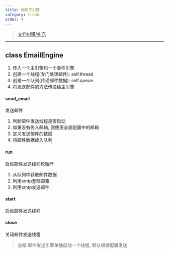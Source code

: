 ```yaml
---
title: 邮件子引擎
category: trader
order: 4
---
```


> [文档纠错/补充](https://github.com/dumengru/docs_vnpy/tree/master/docs/_docs)

---

## class EmailEngine
1. 传入一个主引擎和一个事件引擎
2. 创建一个线程(专门处理邮件): self.thread
3. 创建一个队列(传递邮件数据): self.queue
4. 将发送邮件的方法传递给主引擎

#### send_email
发送邮件
1. 判断邮件发送线程是否启动
2. 如果没有传入邮箱, 则使用全局配置中的邮箱
3. 定义发送邮件的数据
4. 将邮件数据放入队列

#### run
启动邮件发送线程死循环
1. 从队列中获取邮件数据
2. 利用smtp登陆邮箱
3. 利用smtp发送邮件

#### start
启动邮件发送线程

#### close
关闭邮件发送线程

> 总结
> 邮件发送引擎单独启动一个线程, 默认根据配置发送